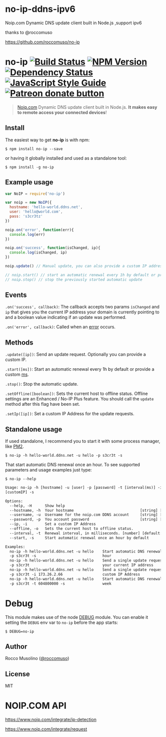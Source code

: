 # no-ip-ddns-ipv6

Noip.com Dynamic DNS update client built in Node.js ,support ipv6

thanks to @roccomuso

https://github.com/roccomuso/no-ip

# no-ip [![Build Status](https://travis-ci.org/roccomuso/no-ip.svg?branch=master)](https://travis-ci.org/roccomuso/no-ip) [![NPM Version](https://img.shields.io/npm/v/no-ip.svg)](https://www.npmjs.com/package/no-ip) [![Dependency Status](https://david-dm.org/roccomuso/no-ip.png)](https://david-dm.org/roccomuso/no-ip) [![JavaScript Style Guide](https://img.shields.io/badge/code_style-standard-brightgreen.svg)](https://standardjs.com) <span class="badge-patreon"><a href="https://patreon.com/roccomuso" title="Donate to this project using Patreon"><img src="https://img.shields.io/badge/patreon-donate-yellow.svg" alt="Patreon donate button" /></a></span>

> [Noip.com](https://noip.com) Dynamic DNS update client built in Node.js. **It makes easy to remote access your connected devices**!

## Install

The easiest way to get **no-ip** is with npm:

    $ npm install no-ip --save

or having it globally installed and used as a standalone tool:

    $ npm install -g no-ip

## Example usage

```javascript
var NoIP = require('no-ip')

var noip = new NoIP({
  hostname: 'hello-world.ddns.net',
  user: 'hello@world.com',
  pass: 's3cr3tz'
})

noip.on('error', function(err){
  console.log(err)
})

noip.on('success', function(isChanged, ip){
  console.log(isChanged, ip)
})

noip.update() // Manual update, you can also provide a custom IP address

// noip.start() // start an automatic renewal every 1h by default or provide a custom ms.
// noip.stop() // stop the previously started automatic update

```

## Events

`.on('success', callback)`: The callback accepts two params `isChanged` and `ip` that gives you the current IP address your domain is currently pointing to and a boolean value indicating if an update was performed.

`.on('error', callback)`: Called when an [error](https://www.noip.com/integrate/response) occurs.

## Methods

`.update([ip])`: Send an update request. Optionally you can provide a custom IP.

`.start([ms])`: Start an automatic renewal every 1h by default or provide a custom [ms](https://github.com/zeit/ms).

`.stop()`: Stop the automatic update.

`.setOffline([boolean])`: Sets the current host to offline status. Offline settings are an Enhanced / No-IP Plus feature. You should call the `update` method after this flag have been set.

`.setIp([ip])`: Set a custom IP Address for the update requests.

## Standalone usage

If used standalone, I recommend you to start it with some process manager, like [PM2](https://github.com/Unitech/pm2).

    $ no-ip -h hello-world.ddns.net -u hello -p s3cr3t -s

That start automatic DNS renewal once an hour.
To see supported parameters and usage examples just type:

    $ no-ip --help


```txt
Usage: no-ip -h [hostname] -u [user] -p [password] -t [interval(ms)] -i
[customIP] -s

Options:
  --help, -H      Show help                                            [boolean]
  --hostname, -h  Your hostname                              [string] [required]
  --username, -u  Username for the noip.com DDNS account     [string] [required]
  --password, -p  You account password                       [string] [required]
  --ip, -i        Set a custom IP Address                               [string]
  --offline, -o   Sets the current host to offline status.             [boolean]
  --interval, -t  Renewal interval, in milliseconds. [number] [default: 3600000]
  --start, -s     Start automatic renewal once an hour by default      [boolean]

Examples:
  no-ip -h hello-world.ddns.net -u hello    Start automatic DNS renewal once an
  -p s3cr3t -s                              hour
  no-ip -h hello-world.ddns.net -u hello    Send a single update request using
  -p s3cr3t                                 your current IP address
  no-ip -h hello-world.ddns.net -u hello    Send a single update request using a
  -p s3cr3t -i 173.26.2.66                  custom IP Address
  no-ip -h hello-world.ddns.net -u hello    Start automatic DNS renewal once a
  -p s3cr3t -t 604800000 -s                 week
```
# Debug

This module makes use of the node [DEBUG](https://github.com/visionmedia/debug) module.
You can enable it setting the `DEBUG` env var to `no-ip` before the app starts:

    $ DEBUG=no-ip

## Author

Rocco Musolino ([@roccomuso](https://twitter.com/roccomuso))

## License

MIT

# NOIP.COM API

https://www.noip.com/integrate/ip-detection

https://www.noip.com/integrate/request
